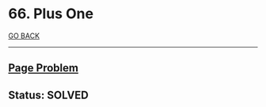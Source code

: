 # 66. Plus One

[GO BACK](../README.md)

___

## [Page Problem](https://leetcode.com/problems/add-binary/)

## Status: SOLVED
